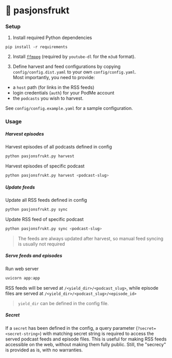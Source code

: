 # 🍹 pasjonsfrukt

### Setup
1. Install required Python dependencies
```
pip install -r requirements
```
2. Install [`ffmpeg`](https://ffmpeg.org/) (required by `youtube-dl` for the `m3u8` format).

3. Define harvest and feed configurations by copying `config/config.dist.yaml` to your own `config/config.yaml`.  
Most importantly, you need to provide:
  - a `host` path (for links in the RSS feeds)
  - login credentials (`auth`) for your PodMe account
  - the `podcasts` you wish to harvest.

  See `config/config.example.yaml` for a sample configuration.

### Usage

##### Harvest episodes

Harvest episodes of all podcasts defined in config
```sh
python pasjonsfrukt.py harvest
```

Harvest episodes of specific podcast
```sh
python pasjonsfrukt.py harvest <podcast-slug>
```

##### Update feeds
Update all RSS feeds defined in config
```sh
python pasjonsfrukt.py sync
```

Update RSS feed of specific podcast
```sh
python pasjonsfrukt.py sync <podcast-slug>
```

> The feeds are always updated after harvest, so manual feed syncing is usually not required

##### Serve feeds and episodes

Run web server
```sh
uvicorn app:app
```
RSS feeds will be served at `/<yield_dir>/<podcast_slug>`, while episode files are served at `/<yield_dir>/<podcast_slug>/<episode_id>`

> `yield_dir` can be defined in the config file.

##### Secret
If a `secret` has been defined in the config, a query parameter (`?secret=<secret-string>`) with matching secret string is required to access the served podcast feeds and episode files. This is useful for making RSS feeds accessible on the web, without making them fully public. Still, the "secrecy" is provided as is, with no warranties.
